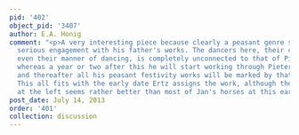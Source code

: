 ```yaml
---
pid: '402'
object_pid: '3407'
author: E.A. Honig
comment: "<p>A very interesting piece because clearly a peasant genre scene done before
  serious engagement with his father's works. The dancers here, their clothing and
  even their manner of dancing, is completely unconnected to that of Pieter the Elder;
  whereas a year or two after this he will start working through Pieter's studio material
  and thereafter all his peasant festivity works will be marked by that knowledge.
  This all fits with the early date Ertz assigns the work, although the horse/mule
  at the left seems rather better than most of Jan's horses at this early date.</p>"
post_date: July 14, 2013
order: '401'
collection: discussion
---
```

